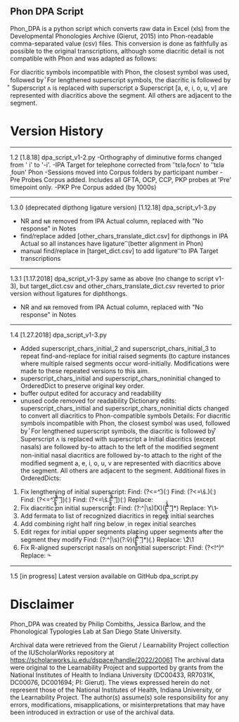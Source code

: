 ## Phon DPA Script
Phon_DPA is a python script which converts raw data in Excel (xls) from the Developmental Phonologies Archive (Gierut, 2015)
into Phon-readable comma-separated value (csv) files. This conversion is done as faithfully as possible to the original transcriptions, although some diacritic detail is not compatible with Phon and was adapted as follows:

For diacritic symbols incompatible with Phon, the closest symbol was used, followed by ̾
For lengthened superscript symbols, the diacritic is followed by ͒
Superscript ʌ is replaced with superscript ə
Superscript [a, e, i, o, u, v] are represented with diacritics above the segment. All others are adjacent to the segment.

# Version History
*******************
1.2 [1.8.18]
dpa_script_v1-2.py
-Orthography of diminutive forms changed from ' i' to '-i'.
-IPA Target for telephone corrected from 'ˈtɛləˌfocn' to 'ˈtɛləˌfoʊn'
Phon
-Sessions moved into Corpus folders by participant number
-Pre Probes Corpus added. Includes all GFTA, OCP, CCP, PKP probes at 'Pre' timepoint only.
-PKP Pre Corpus added (by 1000s)

*******************
1.3.0 (deprecated dipthong ligature version) [1.12.18]
dpa_script_v1-3.py
- NR and ɴʀ removed from IPA Actual column, replaced with "No response" in Notes
- find/replace added [other_chars_translate_dict.csv] for dipthongs in IPA Actual so all instances have ligature ͡  (better alignment in Phon)
- manual find/replace in [target_dict.csv] to add ligature ͡  to IPA Target transcriptions

*******************
1.3.1 [1.17.2018]
dpa_script_v1-3.py
same as above (no change to script v1-3), but target_dict.csv and other_chars_translate_dict.csv reverted to prior version without ligatures for diphthongs.
- NR and ɴʀ removed from IPA Actual column, replaced with "No response" in Notes

*******************
1.4 [1.27.2018]
dpa_script_v1-3.py
- Added superscript_chars_initial_2 and superscript_chars_initial_3 to repeat find-and-replace for initial raised segments (to capture instances where multiple raised segments occur word-initially. Modifications were made to these repeated versions to this aim.
- superscript_chars_initial and superscript_chars_noninitial changed to OrderedDict to preserve original key order.
- buffer output edited for accuracy and readability
- unused code removed for readability
Dictionary edits: superscript_chars_initial and superscript_chars_noninitial dicts changed to convert all diacritics to Phon-compatible symbols
Details:
For diacritic symbols incompatible with Phon, the closest symbol was used, followed by ̾
For lengthened superscript symbols, the diacritic is followed by ͒
Superscript ʌ is replaced with superscript ə
Initial diacritics (except nasals) are followed by ̵  to attach to the left of the modified segment
non-initial nasal diacritics are followed by ̵  to attach to the right of the modified segment
a, e, i, o, u, v are represented with diacritics above the segment. All others are adjacent to the segment.
Additional fixes in OrderedDicts:  
1. Fix lengthening of initial superscript:
	Find: (?<=^̂.)(ː)
	Find: (?<=\ŝ.)(ː)
	Find: (?<=^̂.[̴̡̪̥̩̜̰͔̊͋̄̈̚̕˭̣̃˺])(ː)
	Find: (?<=\ŝ.[̴̡̪̥̩̜̰͔̊͋̄̈̚̕˭̣̃˺])(ː)
	Replace: 
2. Fix diacritic on initial superscript:
	Find: (?:^|\s)̂(X)([̴̡̪̥̩̜̰͔̊͋̄̈̚̕˭̣̃˺]*)
	Replace: Y\1̵
3. Add fermata to list of recognized diacritics in regex initial searches
4. Add combining right half ring below  ̹  in regex initial searches
5. Edit regex for initial upper segments placing upper segments after the segment they modify
	Find: (?:^|\s)(?:̂v)([̴̡̪̥̩̜̰͔͒̊͋̄̈̚̕˭̣̃˺]*)(.)
	Replace: \2ͮ\1
6. Fix R-aligned superscript nasals on noninitial superscript:
	Find: (?<!^)ⁿ
	Replace: ⁿ̵

*******************
1.5 [in progress] Latest version available on GitHub
dpa_script.py

# Disclaimer
Phon_DPA was created by Philip Combiths, Jessica Barlow, and the Phonological Typologies Lab at San Diego State University.


Archival data were retrieved from the Gierut / Learnability Project collection of the IUScholarWorks repository at https://scholarworks.iu.edu/dspace/handle/2022/20061 The archival data were original to the Learnability Project and supported by grants from the National Institutes of Health to Indiana University (DC00433, RR7031K, DC00076, DC001694; PI: Gierut). The views expressed herein do not represent those of the National Institutes of Health, Indiana University, or the Learnability Project. The author(s) assume(s) sole responsibility for any errors, modifications, misapplications, or misinterpretations that may have been introduced in extraction or use of the archival data.
